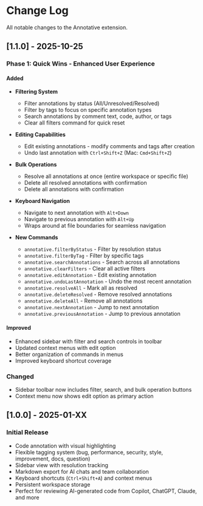 # Change Log

All notable changes to the Annotative extension.

## [1.1.0] - 2025-10-25

### Phase 1: Quick Wins - Enhanced User Experience

#### Added

- **Filtering System**

  - Filter annotations by status (All/Unresolved/Resolved)
  - Filter by tags to focus on specific annotation types
  - Search annotations by comment text, code, author, or tags
  - Clear all filters command for quick reset

- **Editing Capabilities**

  - Edit existing annotations - modify comments and tags after creation
  - Undo last annotation with `Ctrl+Shift+Z` (Mac: `Cmd+Shift+Z`)

- **Bulk Operations**

  - Resolve all annotations at once (entire workspace or specific file)
  - Delete all resolved annotations with confirmation
  - Delete all annotations with confirmation

- **Keyboard Navigation**

  - Navigate to next annotation with `Alt+Down`
  - Navigate to previous annotation with `Alt+Up`
  - Wraps around at file boundaries for seamless navigation

- **New Commands**
  - `annotative.filterByStatus` - Filter by resolution status
  - `annotative.filterByTag` - Filter by specific tags
  - `annotative.searchAnnotations` - Search across all annotations
  - `annotative.clearFilters` - Clear all active filters
  - `annotative.editAnnotation` - Edit existing annotation
  - `annotative.undoLastAnnotation` - Undo the most recent annotation
  - `annotative.resolveAll` - Mark all as resolved
  - `annotative.deleteResolved` - Remove resolved annotations
  - `annotative.deleteAll` - Remove all annotations
  - `annotative.nextAnnotation` - Jump to next annotation
  - `annotative.previousAnnotation` - Jump to previous annotation

#### Improved

- Enhanced sidebar with filter and search controls in toolbar
- Updated context menus with edit option
- Better organization of commands in menus
- Improved keyboard shortcut coverage

### Changed

- Sidebar toolbar now includes filter, search, and bulk operation buttons
- Context menu now shows edit option as primary action

## [1.0.0] - 2025-01-XX

### Initial Release

- Code annotation with visual highlighting
- Flexible tagging system (bug, performance, security, style, improvement, docs, question)
- Sidebar view with resolution tracking
- Markdown export for AI chats and team collaboration
- Keyboard shortcuts (`Ctrl+Shift+A`) and context menus
- Persistent workspace storage
- Perfect for reviewing AI-generated code from Copilot, ChatGPT, Claude, and more
